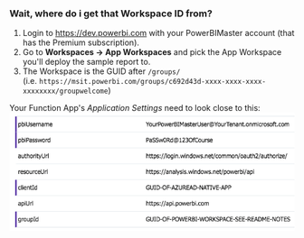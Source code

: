 ### Wait, where do i get that Workspace ID from?

1. Login to https://dev.powerbi.com with your PowerBIMaster account (that has the Premium subscription).
2. Go to **Workspaces -> App Workspaces** and pick the App Workspace you'll deploy the sample report to.
3. The Workspace is the GUID after `/groups/`<br>
   (i.e. `https://msit.powerbi.com/groups/c692d43d-xxxx-xxxx-xxxx-xxxxxxxx/groupwelcome`)


Your Function App's _Application Settings_ need to look close to this:
![AppSettings](AppSettings.png)
